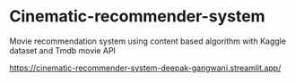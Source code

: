 # Cinematic-recommender-system
Movie recommendation system using content based algorithm with Kaggle dataset and Tmdb movie API


https://cinematic-recommender-system-deepak-gangwani.streamlit.app/
